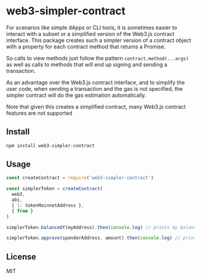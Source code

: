 # web3-simpler-contract

For scenarios like simple dApps or CLI tools, it is sometimes easier to interact with a subset or a simplified version of the Web3.js contract interface. This package creates such a simpler version of a contract object with a property for each contract method that returns a Promise.

So calls to view methods just follow the pattern `contract.method(...args)` as well as calls to methods that will end up signing and sending a transaction.

As an advantage over the Web3.js contract interface, and to simplify the user code, when sending a transaction and the gas is not specified, the simpler contract will do the gas estimation automatically.

Note that given this creates a simplified contract, many Web3.js contract features are not supported

## Install

```sh
npm install web3-simpler-contract
```

## Usage

```js
const createContract = require('web3-simpler-contract')

const simplerToken = createContract(
  web3,
  abi,
  { 1: tokenMainnetAddress },
  { from }
)

simplerToken.balanceOf(myAddress).then(console.log) // prints my balance

simplerToken.approve(spenderAddress, amount).then(console.log) // prints the transaction receipt
```

## License

MIT
